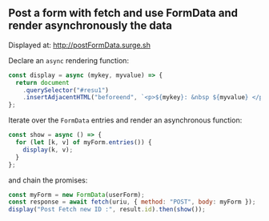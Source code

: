 ## Post a form with fetch and use FormData and render asynchronously the data

Displayed at: <http://postFormData.surge.sh>

Declare an `async` rendering function:

```javascript
const display = async (mykey, myvalue) => {
  return document
    .querySelector("#resu1")
    .insertAdjacentHTML("beforeend", `<p>${mykey}: &nbsp ${myvalue} </p> <br>`);
};
```

Iterate over the `FormData` entries and render an asynchronous function:

```javascript
const show = async () => {
  for (let [k, v] of myForm.entries()) {
    display(k, v);
  }
};
```

and chain the promises:

```javascript
const myForm = new FormData(userForm);
const response = await fetch(uriu, { method: "POST", body: myForm });
display("Post Fetch new ID :", result.id).then(show());
```
